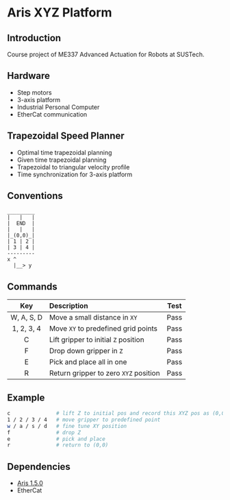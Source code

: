 # Aris XYZ Platform

## Introduction

Course project of ME337 Advanced Actuation for Robots at SUSTech.

## Hardware

- Step motors
- 3-axis platform
- Industrial Personal Computer
- EtherCat communication

## Trapezoidal Speed Planner

- Optimal time trapezoidal planning
- Given time trapezoidal planning
- Trapezoidal to triangular velocity profile
- Time synchronization for 3-axis platform

## Conventions

```
_________
|   |   |
|  END  |
|   |   |
|_(0,0)_|
| 1 | 2 |
| 3 | 4 |
---------
x ^
  |__> y
```

## Commands

| Key        | Description                          | Test |
|:----------:|:-------------------------------------|:----:|
| W, A, S, D | Move a small distance in `XY`        | Pass |
| 1, 2, 3, 4 | Move `XY` to predefined grid points  | Pass |
| C          | Lift gripper to initial `Z` position | Pass |
| F          | Drop down gripper in `Z`             | Pass |
| E          | Pick and place all in one            | Pass |
| R          | Return gripper to zero `XYZ` position| Pass |

## Example
```bash
c               # lift Z to initial pos and record this XYZ pos as (0,0)
1 / 2 / 3 / 4   # move gripper to predefined point
w / a / s / d   # fine tune XY position
f               # drop Z
e               # pick and place
r               # return to (0,0)
```

## Dependencies

- [Aris 1.5.0](https://github.com/py0330/aris)
- EtherCat
